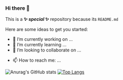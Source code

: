 ### Hi there 👋


This is a **✨ _special_ ✨** repository because its `README.md`

Here are some ideas to get you started:

- 🔭 I’m currently working on ...
- 🌱 I’m currently learning ...
- 👯 I’m looking to collaborate on ...
<!-- - 🤔 I’m looking for help with ... -->
<!--- - 💬 Ask me about ... -->
- 📫 How to reach me: ...
<!-- - 😄 Pronouns: ... -->
<!-- - ⚡ Fun fact: ... -->

<!-- [![Contact me on Codementor](https://www.codementor.io/m-badges/janobokuchava/im-a-cm-b.svg)](https://www.codementor.io/@janobokuchava?refer=badge) -->
![Anurag's GitHub stats](https://github-readme-stats.vercel.app/api?username=jboku8&hide=contribs,prs&show_icons=true&theme=nightowl)
[![Top Langs](https://github-readme-stats.vercel.app/api/top-langs/?username=jboku8&layout=compact&theme=nightowl)](https://github.com/anuraghazra/github-readme-stats)

